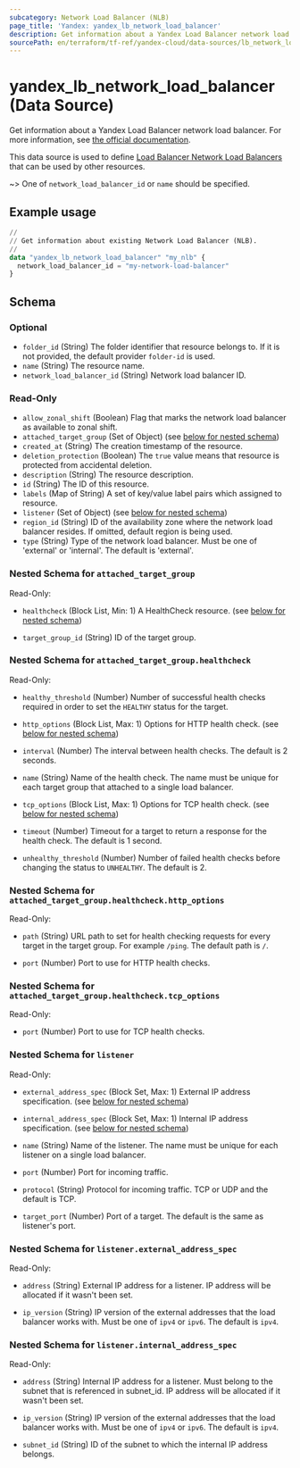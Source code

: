 ```yaml
---
subcategory: Network Load Balancer (NLB)
page_title: 'Yandex: yandex_lb_network_load_balancer'
description: Get information about a Yandex Load Balancer network load balancer.
sourcePath: en/terraform/tf-ref/yandex-cloud/data-sources/lb_network_load_balancer.md
---
```


# yandex_lb_network_load_balancer (Data Source)

Get information about a Yandex Load Balancer network load balancer. For more information, see [the official documentation](https://yandex.cloud/docs/load-balancer/concepts/).

This data source is used to define [Load Balancer Network Load Balancers](https://yandex.cloud/docs/load-balancer/concepts/) that can be used by other resources.

~> One of `network_load_balancer_id` or `name` should be specified.

## Example usage

```terraform
//
// Get information about existing Network Load Balancer (NLB).
//
data "yandex_lb_network_load_balancer" "my_nlb" {
  network_load_balancer_id = "my-network-load-balancer"
}
```

<!-- schema generated by tfplugindocs -->
## Schema

### Optional

- `folder_id` (String) The folder identifier that resource belongs to. If it is not provided, the default provider `folder-id` is used.
- `name` (String) The resource name.
- `network_load_balancer_id` (String) Network load balancer ID.

### Read-Only

- `allow_zonal_shift` (Boolean) Flag that marks the network load balancer as available to zonal shift.
- `attached_target_group` (Set of Object) (see [below for nested schema](#nestedatt--attached_target_group))
- `created_at` (String) The creation timestamp of the resource.
- `deletion_protection` (Boolean) The `true` value means that resource is protected from accidental deletion.
- `description` (String) The resource description.
- `id` (String) The ID of this resource.
- `labels` (Map of String) A set of key/value label pairs which assigned to resource.
- `listener` (Set of Object) (see [below for nested schema](#nestedatt--listener))
- `region_id` (String) ID of the availability zone where the network load balancer resides. If omitted, default region is being used.
- `type` (String) Type of the network load balancer. Must be one of 'external' or 'internal'. The default is 'external'.

<a id="nestedatt--attached_target_group"></a>
### Nested Schema for `attached_target_group`

Read-Only:

- `healthcheck` (Block List, Min: 1) A HealthCheck resource. (see [below for nested schema](#nestedobjatt--attached_target_group--healthcheck))

- `target_group_id` (String) ID of the target group.


<a id="nestedobjatt--attached_target_group--healthcheck"></a>
### Nested Schema for `attached_target_group.healthcheck`

Read-Only:

- `healthy_threshold` (Number) Number of successful health checks required in order to set the `HEALTHY` status for the target.

- `http_options` (Block List, Max: 1) Options for HTTP health check. (see [below for nested schema](#nestedobjatt--attached_target_group--healthcheck--http_options))

- `interval` (Number) The interval between health checks. The default is 2 seconds.

- `name` (String) Name of the health check. The name must be unique for each target group that attached to a single load balancer.

- `tcp_options` (Block List, Max: 1) Options for TCP health check. (see [below for nested schema](#nestedobjatt--attached_target_group--healthcheck--tcp_options))

- `timeout` (Number) Timeout for a target to return a response for the health check. The default is 1 second.

- `unhealthy_threshold` (Number) Number of failed health checks before changing the status to `UNHEALTHY`. The default is 2.


<a id="nestedobjatt--attached_target_group--healthcheck--http_options"></a>
### Nested Schema for `attached_target_group.healthcheck.http_options`

Read-Only:

- `path` (String) URL path to set for health checking requests for every target in the target group. For example `/ping`. The default path is `/`.

- `port` (Number) Port to use for HTTP health checks.



<a id="nestedobjatt--attached_target_group--healthcheck--tcp_options"></a>
### Nested Schema for `attached_target_group.healthcheck.tcp_options`

Read-Only:

- `port` (Number) Port to use for TCP health checks.





<a id="nestedatt--listener"></a>
### Nested Schema for `listener`

Read-Only:

- `external_address_spec` (Block Set, Max: 1) External IP address specification. (see [below for nested schema](#nestedobjatt--listener--external_address_spec))

- `internal_address_spec` (Block Set, Max: 1) Internal IP address specification. (see [below for nested schema](#nestedobjatt--listener--internal_address_spec))

- `name` (String) Name of the listener. The name must be unique for each listener on a single load balancer.

- `port` (Number) Port for incoming traffic.

- `protocol` (String) Protocol for incoming traffic. TCP or UDP and the default is TCP.

- `target_port` (Number) Port of a target. The default is the same as listener's port.


<a id="nestedobjatt--listener--external_address_spec"></a>
### Nested Schema for `listener.external_address_spec`

Read-Only:

- `address` (String) External IP address for a listener. IP address will be allocated if it wasn't been set.

- `ip_version` (String) IP version of the external addresses that the load balancer works with. Must be one of `ipv4` or `ipv6`. The default is `ipv4`.



<a id="nestedobjatt--listener--internal_address_spec"></a>
### Nested Schema for `listener.internal_address_spec`

Read-Only:

- `address` (String) Internal IP address for a listener. Must belong to the subnet that is referenced in subnet_id. IP address will be allocated if it wasn't been set.

- `ip_version` (String) IP version of the external addresses that the load balancer works with. Must be one of `ipv4` or `ipv6`. The default is `ipv4`.

- `subnet_id` (String) ID of the subnet to which the internal IP address belongs.

